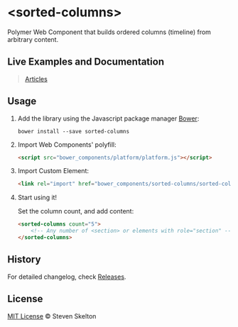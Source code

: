 &lt;sorted-columns&gt;
================

Polymer Web Component that builds ordered columns (timeline) from arbitrary content.

## Live Examples and Documentation

> [Articles](http://files.stevenskelton.ca/sorted-columns/examples/eff.html)

## Usage

1. Add the library using the Javascript package manager [Bower](http://bower.io/):

	```bower install --save sorted-columns```

2. Import Web Components' polyfill:

	```html
	<script src="bower_components/platform/platform.js"></script>
	```

3. Import Custom Element:

	```html
	<link rel="import" href="bower_components/sorted-columns/sorted-columns.html">
	```

4. Start using it!

	Set the column count, and add content:

	```html
	<sorted-columns count="5">
		<!-- Any number of <section> or elements with role="section" -->
	</sorted-columns>
	```

## History

For detailed changelog, check [Releases](https://github.com/stevenrskelton/sorted-columns/releases).

## License
[MIT License](http://opensource.org/licenses/MIT) © Steven Skelton
